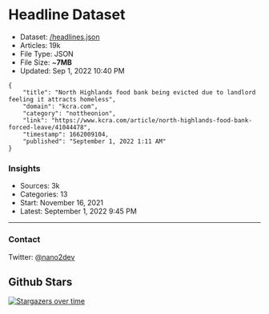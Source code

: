 # Headline Dataset

- Dataset: [/headlines.json](https://raw.githubusercontent.com/fwd/news/master/headlines.json) 
- Articles: 19k
- File Type: JSON
- File Size: ~**7MB**
- Updated: Sep 1, 2022 10:40 PM

```
{
    "title": "North Highlands food bank being evicted due to landlord feeling it attracts homeless",
    "domain": "kcra.com",
    "category": "nottheonion",
    "link": "https://www.kcra.com/article/north-highlands-food-bank-forced-leave/41044478",
    "timestamp": 1662009104,
    "published": "September 1, 2022 1:11 AM"
}
```

### Insights

- Sources: 3k
- Categories: 13
- Start: November 16, 2021
- Latest: September 1, 2022 9:45 PM

---

### Contact 

Twitter: [@nano2dev](https://twitter.com/nano2dev)

## Github Stars

[![Stargazers over time](https://starchart.cc/fwd/news.svg)](https://starchart.cc/fwd/news)
